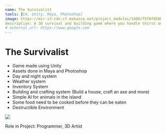 ```yaml
---
name: The Survivalist
tools: [C#, Unity, Maya, Photoshop]
image: https://mir-s3-cdn-cf.behance.net/project_modules/1400/f5f0f050821951.58da966279916.jpg
description: A 3D survival and building game where you handle thirst and hunger in an island with limited resources before rescue comes. Use the things in the island to aid you in your survival.
# external_url: https://www.google.com
---
```


# The Survivalist

- Game made using Unity
- Assets done in Maya and Photoshop
- Day and night system
- Weather system
- Inventory System
- Building and crafting system (Build a house, craft an axe and more)
- Simple AI for animals in the island
- Some food need to be cooked before they can be eaten
- Destructible Environment


![](https://mir-s3-cdn-cf.behance.net/project_modules/1400/185b8d50821951.5b59611be7fe6.jpg)


Role in Project:
Programmer, 3D Artist


<p class="text-center">
<a class ="" href="https://www.behance.net/gallery/50821951/GameThe-Survivalist">
<i class="fab fa-3x fa-behance-square"></i> 
</p>
<!-- {% include button.html link="https://www.behance.net/gallery/50821951/GameThe-Survivalist" text="More Details" %} -->
<!-- </p> -->